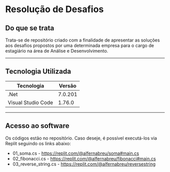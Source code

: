 # Resolução de Desafios

## Do que se trata
Trata-se de repositório criado com a finalidade de apresentar as soluções aos desafios propostos por uma determinada empresa para o cargo de estagiário na área de Análise e Desenvolvimento.

------------
## Tecnologia Utilizada
| Tecnologia  | Versão  |
| ------------ | ------------ |
| .Net | 7.0.201 |
| Visual Studio Code | 1.76.0 |

------------
## Acesso ao software
Os códigos estão no repositório. Caso deseje, é possível executá-los via Replit seguindo os links abaixo:
- 01_soma.cs - https://replit.com/@alfernabreu/soma#main.cs
- 02_fibonacci.cs - https://replit.com/@alfernabreu/fibonacci#main.cs
- 03_reverse_string.cs - https://replit.com/@alfernabreu/reversestring